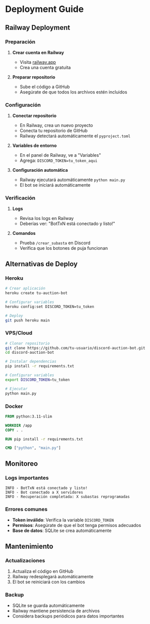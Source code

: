 # Deployment Guide

## Railway Deployment

### Preparación

1. **Crear cuenta en Railway**
   - Visita [railway.app](https://railway.app)
   - Crea una cuenta gratuita

2. **Preparar repositorio**
   - Sube el código a GitHub
   - Asegúrate de que todos los archivos estén incluidos

### Configuración

1. **Conectar repositorio**
   - En Railway, crea un nuevo proyecto
   - Conecta tu repositorio de GitHub
   - Railway detectará automáticamente el `pyproject.toml`

2. **Variables de entorno**
   - En el panel de Railway, ve a "Variables"
   - Agrega: `DISCORD_TOKEN=tu_token_aqui`

3. **Configuración automática**
   - Railway ejecutará automáticamente `python main.py`
   - El bot se iniciará automáticamente

### Verificación

1. **Logs**
   - Revisa los logs en Railway
   - Deberías ver: "BotTxN está conectado y listo!"

2. **Comandos**
   - Prueba `/crear_subasta` en Discord
   - Verifica que los botones de puja funcionan

## Alternativas de Deploy

### Heroku

```bash
# Crear aplicación
heroku create tu-auction-bot

# Configurar variables
heroku config:set DISCORD_TOKEN=tu_token

# Deploy
git push heroku main
```

### VPS/Cloud

```bash
# Clonar repositorio
git clone https://github.com/tu-usuario/discord-auction-bot.git
cd discord-auction-bot

# Instalar dependencias
pip install -r requirements.txt

# Configurar variables
export DISCORD_TOKEN=tu_token

# Ejecutar
python main.py
```

### Docker

```dockerfile
FROM python:3.11-slim

WORKDIR /app
COPY . .

RUN pip install -r requirements.txt

CMD ["python", "main.py"]
```

## Monitoreo

### Logs importantes

```
INFO - BotTxN está conectado y listo!
INFO - Bot conectado a X servidores
INFO - Recuperación completada: X subastas reprogramadas
```

### Errores comunes

- **Token inválido**: Verifica la variable `DISCORD_TOKEN`
- **Permisos**: Asegúrate de que el bot tenga permisos adecuados
- **Base de datos**: SQLite se crea automáticamente

## Mantenimiento

### Actualizaciones

1. Actualiza el código en GitHub
2. Railway redesplegará automáticamente
3. El bot se reiniciará con los cambios

### Backup

- SQLite se guarda automáticamente
- Railway mantiene persistencia de archivos
- Considera backups periódicos para datos importantes